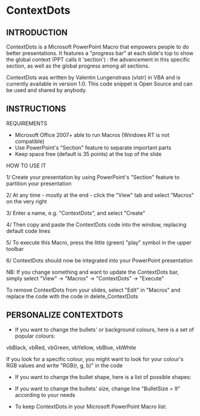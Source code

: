 # ContextDots

INTRODUCTION
-------------------------

ContextDots is a Microsoft PowerPoint Macro that empowers people
to do better presentations. It features a "progress bar" at each slide's
top to show the global context (PPT calls it 'section') : the
advancement in this specific section, as well as the global progress
among all sections.

ContextDots was written by Valentin Lungenstrass (vlstr) in VBA and is
currently available in version 1.0. This code snippet is Open Source
and can be used and shared by anybody.


INSTRUCTIONS
-------------------------

REQUIREMENTS
+ Microsoft Office 2007+ able to run Macros (Windows RT is not
compatible)
+ Use PowerPoint's "Section" feature to separate important parts
+ Keep space free (default is 35 points) at the top of the slide


HOW TO USE IT

1/ Create your presentation by using PowerPoint's "Section" feature to
partition your presentation

2/ At any time - mostly at the end - click the "View" tab and select
"Macros" on the very right

3/ Enter a name, e.g. "ContextDots", and select "Create"

4/ Then copy and paste the ContextDots code into the window,
replacing default code lines

5/ To execute this Macro, press the little (green) "play" symbol in the
upper toolbar

6/ ContextDots should now be integrated into your PowerPoint
presentation

NB: If you change something and want to update the ContextDots bar,
simply select "View" -> "Macros" -> "ContextDots" -> "Execute"


To remove ContextDots from your slides, select "Edit" in "Macros" and
replace the code with the code in delete_ContextDots



PERSONALIZE CONTEXTDOTS
-------------------------

+ If you want to change the bullets' or background colours, here is a
set of popular colours:

vbBlack, vbRed, vbGreen, vbYellow, vbBlue, vbWhite

If you look for a specific colour, you might want to look for your
colour's RGB values and write "RGB(r, g, b)" in the code



+ If you want to change the bullet shape, here is a list of possible
shapes:



+ If you want to change the bullets' size, change line "BulletSize = 9"
according to your needs



+ To keep ContextDots in your Microsoft PowerPoint Macro list:



